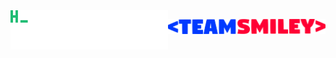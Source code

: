 <div style="display: grid; grid-template-columns: 1fr 1fr;">
<a href="https://github.com/lstuma"><img style="width: 20em; display: flex; height:auto;" src="https://github.com/lstuma/lstuma/blob/main/hello_world.gif"/></a>

<a href="https://teamsmiley.org"><img style="width: 20em; display: flex; height:auto;" src="https://github.com/lstuma/lstuma/blob/main/teamsmiley.png"/></a>
</div>
<!--
**lstuma/lstuma** is a ✨ _special_ ✨ repository because its `README.md` (this file) appears on your GitHub profile.

Here are some ideas to get you started:

- 🔭 I’m currently working on ...
- 🌱 I’m currently learning ...
- 👯 I’m looking to collaborate on ...
- 🤔 I’m looking for help with ...
- 💬 Ask me about ...
- 📫 How to reach me: ...
- 😄 Pronouns: ...
- ⚡ Fun fact: ...
-->
